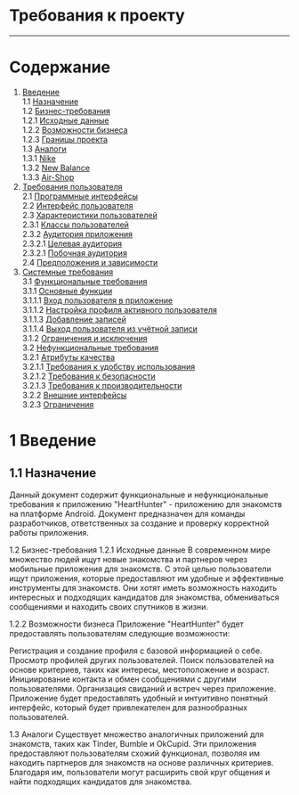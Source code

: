 # Требования к проекту
---

# Содержание

1. [Введение](#intro)  
   1.1 [Назначение](#appointment)  
   1.2 [Бизнес-требования](#business_requirements)  
   1.2.1 [Исходные данные](#initial_data)  
   1.2.2 [Возможности бизнеса](#business_opportunities)  
   1.2.3 [Границы проекта](#project_boundary)  
   1.3 [Аналоги](#analogues)  
   1.3.1 [Nike](#nike)  
   1.3.2 [New Balance](#new_balance)  
   1.3.3 [Air-Shop](#air_shop)
2. [Требования пользователя](#user_requirements)  
   2.1 [Программные интерфейсы](#software_interfaces)  
   2.2 [Интерфейс пользователя](#user_interface)  
   2.3 [Характеристики пользователей](#user_specifications)  
   2.3.1 [Классы пользователей](#user_classes)  
   2.3.2 [Аудитория приложения](#application_audience)  
   2.3.2.1 [Целевая аудитория](#target_audience)  
   2.3.2.1 [Побочная аудитория](#collateral_audience)  
   2.4 [Предположения и зависимости](#assumptions_and_dependencies)
3. [Системные требования](#system_requirements)  
   3.1 [Функциональные требования](#functional_requirements)  
   3.1.1 [Основные функции](#main_functions)  
   3.1.1.1 [Вход пользователя в приложение](#user_login_to_the_application)  
   3.1.1.2 [Настройка профиля активного пользователя](#setting_up_the_profile_of_the_active_user)  
   3.1.1.3 [Добавление записей](#add_notation)  
   3.1.1.4 [Выход пользователя из учётной записи](#active_user_change)   
   3.1.2 [Ограничения и исключения](#restrictions_and_exclusions)  
   3.2 [Нефункциональные требования](#non-functional_requirements)  
   3.2.1 [Атрибуты качества](#quality_attributes)  
   3.2.1.1 [Требования к удобству использования](#requirements_for_ease_of_use)  
   3.2.1.2 [Требования к безопасности](#security_requirements)  
   3.2.1.3 [Требования к производительности](#performance_requirements)  
   3.2.2 [Внешние интерфейсы](#external_interfaces)  
   3.2.3 [Ограничения](#restrictions)

<a name="intro"></a>

# 1 Введение

<a name="appointment"></a>
## 1.1 Назначение
Данный документ содержит функциональные и нефункциональные требования к приложению "HeartHunter" - приложению для знакомств на платформе Android. Документ предназначен для команды разработчиков, ответственных за создание и проверку корректной работы приложения.

1.2 Бизнес-требования
1.2.1 Исходные данные
В современном мире множество людей ищут новые знакомства и партнеров через мобильные приложения для знакомств. С этой целью пользователи ищут приложения, которые предоставляют им удобные и эффективные инструменты для знакомств. Они хотят иметь возможность находить интересных и подходящих кандидатов для знакомства, обмениваться сообщениями и находить своих спутников в жизни.

1.2.2 Возможности бизнеса
Приложение "HeartHunter" будет предоставлять пользователям следующие возможности:

Регистрация и создание профиля с базовой информацией о себе.
Просмотр профилей других пользователей.
Поиск пользователей на основе критериев, таких как интересы, местоположение и возраст.
Инициирование контакта и обмен сообщениями с другими пользователями.
Организация свиданий и встреч через приложение.
Приложение будет предоставлять удобный и интуитивно понятный интерфейс, который будет привлекателен для разнообразных пользователей.

1.3 Аналоги
Существует множество аналогичных приложений для знакомств, таких как Tinder, Bumble и OkCupid. Эти приложения предоставляют пользователям схожий функционал, позволяя им находить партнеров для знакомств на основе различных критериев. Благодаря им, пользователи могут расширить свой круг общения и найти подходящих кандидатов для знакомства.
